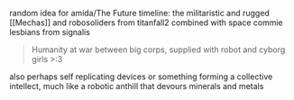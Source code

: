 random idea for amida/The Future timeline:
the militaristic and rugged [[Mechas]] and robosoliders from titanfall2 combined with space commie lesbians from signalis

> Humanity at war between big corps, supplied with robot and cyborg girls >:3


also perhaps self replicating devices or something forming a collective intellect, much like a robotic anthill that devours minerals and metals